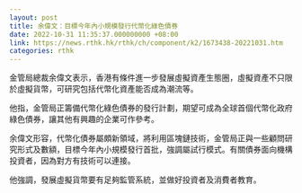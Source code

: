 ```yaml
---
layout: post
title: 余偉文：目標今年內小規模發行代幣化綠色債券
date: 2022-10-31 11:35:37.000000000 +08:00
link: https://news.rthk.hk/rthk/ch/component/k2/1673438-20221031.htm
categories: rthk
---
```


金管局總裁余偉文表示，香港有條件進一步發展虛擬資產生態圈，虛擬資產不只限於虛擬貨幣，可研究包括代幣化資產能否成為潮流等。

他指，金管局正籌備代幣化綠色債券的發行計劃，期望可成為全球首個代幣化政府綠色債券，讓其他有興趣的企業可作參考。

余偉文形容，代幣化債券屬頗新領域，將利用區塊鏈技術，金管局正與一些顧問研究形式及數額，目標今年內小規模發行首批，強調屬試行模式。有關債券面向機構投資者，因為對方有技術可以連接。

他強調，發展虛擬貨幣要有足夠監管系統，並做好投資者及消費者教育。
